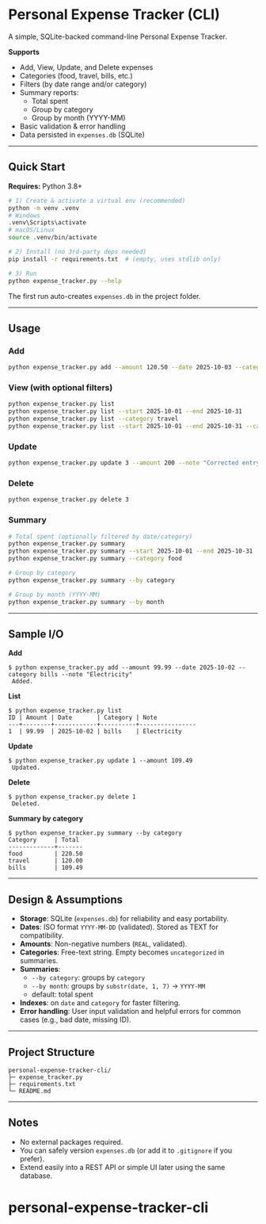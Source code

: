 # Personal Expense Tracker (CLI)

A simple, SQLite-backed command-line Personal Expense Tracker.

**Supports**
- Add, View, Update, and Delete expenses
- Categories (food, travel, bills, etc.)
- Filters (by date range and/or category)
- Summary reports:
  - Total spent
  - Group by category
  - Group by month (YYYY-MM)
- Basic validation & error handling
- Data persisted in `expenses.db` (SQLite)

---

## Quick Start

**Requires:** Python 3.8+

```bash
# 1) Create & activate a virtual env (recommended)
python -m venv .venv
# Windows
.venv\Scripts\activate
# macOS/Linux
source .venv/bin/activate

# 2) Install (no 3rd-party deps needed)
pip install -r requirements.txt  # (empty, uses stdlib only)

# 3) Run
python expense_tracker.py --help
```

The first run auto-creates `expenses.db` in the project folder.

---

## Usage

### Add
```bash
python expense_tracker.py add --amount 120.50 --date 2025-10-03 --category food --note "Lunch"
```

### View (with optional filters)
```bash
python expense_tracker.py list
python expense_tracker.py list --start 2025-10-01 --end 2025-10-31
python expense_tracker.py list --category travel
python expense_tracker.py list --start 2025-10-01 --end 2025-10-31 --category food --limit 50
```

### Update
```bash
python expense_tracker.py update 3 --amount 200 --note "Corrected entry"
```

### Delete
```bash
python expense_tracker.py delete 3
```

### Summary
```bash
# Total spent (optionally filtered by date/category)
python expense_tracker.py summary
python expense_tracker.py summary --start 2025-10-01 --end 2025-10-31
python expense_tracker.py summary --category food

# Group by category
python expense_tracker.py summary --by category

# Group by month (YYYY-MM)
python expense_tracker.py summary --by month
```

---

## Sample I/O

**Add**
```
$ python expense_tracker.py add --amount 99.99 --date 2025-10-02 --category bills --note "Electricity"
 Added.
```

**List**
```
$ python expense_tracker.py list
ID | Amount | Date       | Category | Note
---+--------+------------+----------+----------------
1  | 99.99  | 2025-10-02 | bills    | Electricity
```

**Update**
```
$ python expense_tracker.py update 1 --amount 109.49
 Updated.
```

**Delete**
```
$ python expense_tracker.py delete 1
 Deleted.
```

**Summary by category**
```
$ python expense_tracker.py summary --by category
Category     | Total
-------------+-------
food         | 220.50
travel       | 120.00
bills        | 109.49
```

---

## Design & Assumptions

- **Storage**: SQLite (`expenses.db`) for reliability and easy portability.
- **Dates**: ISO format `YYYY-MM-DD` (validated). Stored as TEXT for compatibility.
- **Amounts**: Non-negative numbers (`REAL`, validated).
- **Categories**: Free-text string. Empty becomes `uncategorized` in summaries.
- **Summaries**: 
  - `--by category`: groups by `category`
  - `--by month`: groups by `substr(date, 1, 7)` → `YYYY-MM`
  - default: total spent
- **Indexes**: on `date` and `category` for faster filtering.
- **Error handling**: User input validation and helpful errors for common cases (e.g., bad date, missing ID).

---

## Project Structure

```
personal-expense-tracker-cli/
├─ expense_tracker.py
├─ requirements.txt
└─ README.md
```

---

## Notes

- No external packages required.
- You can safely version `expenses.db` (or add it to `.gitignore` if you prefer).
- Extend easily into a REST API or simple UI later using the same database.
# personal-expense-tracker-cli

